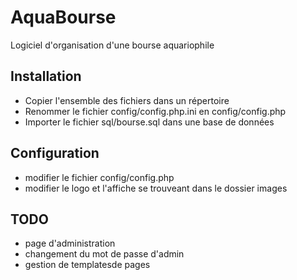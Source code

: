 # AquaBourse
Logiciel d'organisation d'une bourse aquariophile

## Installation
- Copier l'ensemble des fichiers dans un répertoire
- Renommer le fichier config/config.php.ini en config/config.php
- Importer le fichier sql/bourse.sql dans une base de données

## Configuration
- modifier le fichier config/config.php
- modifier le logo et l'affiche se trouveant dans le dossier images

## TODO
 - page d'administration
 - changement du mot de passe d'admin
 - gestion de templatesde pages
